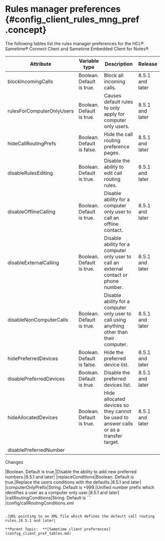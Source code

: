 # Rules manager preferences {#config_client_rules_mng_pref .concept}

The following tables list the rules manager preferences for the HCL® Sametime® Connect Client and Sametime Embedded Client for Notes®.

|Attribute|Variable type|Description|Release|
|---------|-------------|-----------|-------|
|blockIncomingCalls|Boolean. Default is true.|Block all incoming calls.|8.5.1 and later|
|rulesForComputerOnlyUsers|Boolean. Default is true.|Causes default rules to only apply for computer only users.|8.5.1 and later|
|hideCallRoutingPrefs|Boolean. Default is false.|Hide the call routing preference pages.|8.5.1 and later|
|disableRulesEditing|Boolean. Default is true.|Disable the ability to edit call routing rules.|8.5.1 and later|
|disableOfflineCalling|Boolean. Default is true.|Disable ability for a computer only user to call an offline contact.|8.5.1 and later|
|disableExternalCalling|Boolean. Default is true.|Disable ability for a computer only user to call an external contact or phone number.|8.5.1 and later|
|disableNonComputerCalls|Boolean. Default is true.|Disable ability for a computer only user to call using anything other than their computer.|8.5.1 and later|
|hidePreferredDevices|Boolean. Default is false.|Hide the preferred device list.|8.5.1 and later|
|disablePreferredDevices|Boolean. Default is true.|Disable the preferred devices list.|8.5.1 and later|
|hideAllocatedDevices|Boolean. Default is true.|Hide allocated devices so they cannot be used to answer calls or as a transfer target.|8.5.1 and later|
|disablePreferredNumber  
 Changes

|Boolean. Default is true.|Disable the ability to add new preferred numbers.|8.5.1 and later|
|replaceConditions|Boolean. Default is true.|Replace the users conditions with the defaults.|8.5.1 and later|
|computerOnlyPrefix|String. Default is +999.|Unified number prefix which identifies a user as a computer only user.|8.5.1 and later|
|callRoutingConditions|String. Default is ```
/config/callRoutingConditions.xml
```

.|URL pointing to an XML file which defines the default call routing rules.|8.5.1 and later|

**Parent Topic:  **[Sametime client preferences](config_client_pref_tables.md)

